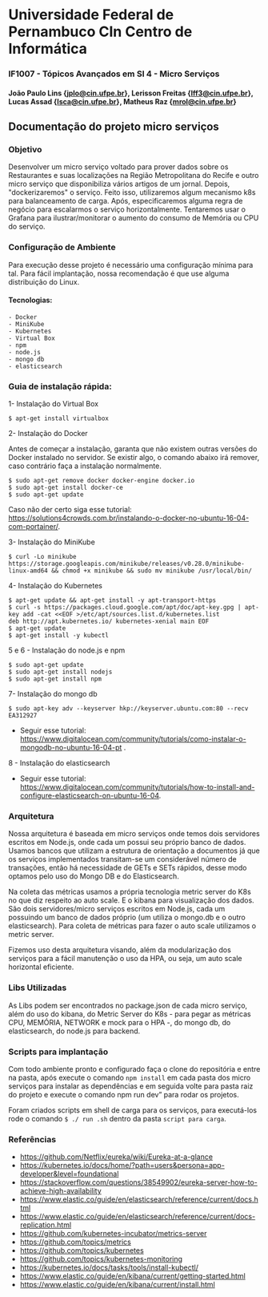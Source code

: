 # Universidade Federal de Pernambuco CIn Centro de Informática
### IF1007 - Tópicos Avançados em SI 4 - Micro Serviços
#### João Paulo Lins {jplo@cin.ufpe.br}, Lerisson Freitas {lff3@cin.ufpe.br}, Lucas Assad {lsca@cin.ufpe.br}, Matheus Raz {mrol@cin.ufpe.br}



## Documentação do projeto micro serviços

### Objetivo
Desenvolver um micro serviço voltado para prover dados sobre os Restaurantes e suas localizações na Região Metropolitana do Recife e outro micro serviço que disponibiliza vários artigos de um jornal. Depois, "dockerizaremos" o serviço. Feito isso, utilizaremos algum mecanismo  k8s para balanceamento de carga. Após, especificaremos alguma regra de negócio para escalarmos o serviço horizontalmente. Tentaremos usar o Grafana para ilustrar/monitorar o aumento do consumo de Memória ou CPU do serviço.


### Configuração de Ambiente

Para execução desse projeto é necessário uma configuração mínima para tal.
Para fácil implantação, nossa recomendação é que use alguma distribuição do Linux. 

#### Tecnologias:

```
- Docker 
- MiniKube
- Kubernetes
- Virtual Box
- npm
- node.js
- mongo db
- elasticsearch
```
### Guia de instalação rápida:

1-  Instalação do Virtual Box
```
$ apt-get install virtualbox
```
2- Instalação do Docker

Antes de começar a instalação, garanta que não existem outras versões do Docker instalado no servidor. Se existir algo, o comando abaixo irá remover, caso contrário faça a instalação normalmente. 
```
$ sudo apt-get remove docker docker-engine docker.io
$ sudo apt-get install docker-ce
$ sudo apt-get update
```
Caso não der certo siga esse tutorial: https://solutions4crowds.com.br/instalando-o-docker-no-ubuntu-16-04-com-portainer/.

3- Instalação do MiniKube
```
$ curl -Lo minikube https://storage.googleapis.com/minikube/releases/v0.28.0/minikube-linux-amd64 && chmod +x minikube && sudo mv minikube /usr/local/bin/
```
4- Instalação do Kubernetes
 ```
$ apt-get update && apt-get install -y apt-transport-https
$ curl -s https://packages.cloud.google.com/apt/doc/apt-key.gpg | apt-key add -cat <<EOF >/etc/apt/sources.list.d/kubernetes.list
deb http://apt.kubernetes.io/ kubernetes-xenial main EOF
$ apt-get update
$ apt-get install -y kubectl
 ```
5  e 6 - Instalação do node.js e npm
```
$ sudo apt-get update
$ sudo apt-get install nodejs
$ sudo apt-get install npm
``` 
7- Instalação do mongo db
```
$ sudo apt-key adv --keyserver hkp://keyserver.ubuntu.com:80 --recv EA312927
```
- Seguir esse tutorial: https://www.digitalocean.com/community/tutorials/como-instalar-o-mongodb-no-ubuntu-16-04-pt . 

8 - Instalação do elasticsearch
- Seguir esse tutorial: https://www.digitalocean.com/community/tutorials/how-to-install-and-configure-elasticsearch-on-ubuntu-16-04. 
 
### Arquitetura

Nossa arquitetura é baseada em micro serviços onde temos dois servidores escritos em Node.js, onde cada um possui seu próprio banco de dados. Usamos bancos que utilizam a estrutura de orientação a documentos já que os serviços implementados transitam-se um considerável número de transações, então há necessidade de GETs e SETs rápidos, desse modo optamos pelo uso do Mongo DB e do Elasticsearch.

Na coleta das métricas usamos a própria tecnologia metric server do K8s no que diz respeito ao auto scale. E o kibana para visualização dos dados.
São dois servidores/micro serviços escritos em Node.js, cada um possuindo um banco de dados próprio (um utiliza o mongo.db e o outro elasticsearch).
Para coleta de métricas para fazer o auto scale utilizamos o metric server.

Fizemos uso desta arquitetura visando, além da modularização dos serviços para a fácil manutenção o uso da HPA, ou seja, um auto scale horizontal eficiente.  

### Libs Utilizadas

As Libs podem ser encontrados no package.json de cada micro serviço, além do uso do kibana, do Metric Server do K8s - para pegar as métricas CPU, MEMÓRIA, NETWORK e mock para o HPA -, do mongo db, do elasticsearch, do node.js para backend. 

### Scripts para implantação

Com todo ambiente pronto e configurado faça o clone do repositória e entre na pasta, após execute o comando ```npm install``` em cada pasta dos micro serviços para instalar as dependências e em seguida volte para pasta raiz do projeto e execute o comando  npm run dev” para rodar os projetos.

Foram criados scripts em shell de carga para os serviços, para executá-los rode o comando ```$ ./ run .sh``` dentro da pasta ```script para carga```.   

### Referências

- https://github.com/Netflix/eureka/wiki/Eureka-at-a-glance
- https://kubernetes.io/docs/home/?path=users&persona=app-developer&level=foundational
- https://stackoverflow.com/questions/38549902/eureka-server-how-to-achieve-high-availability
- https://www.elastic.co/guide/en/elasticsearch/reference/current/docs.html
- https://www.elastic.co/guide/en/elasticsearch/reference/current/docs-replication.html
- https://github.com/kubernetes-incubator/metrics-server
- https://github.com/topics/metrics
- https://github.com/topics/kubernetes
- https://github.com/topics/kubernetes-monitoring
- https://kubernetes.io/docs/tasks/tools/install-kubectl/
- https://www.elastic.co/guide/en/kibana/current/getting-started.html
- https://www.elastic.co/guide/en/kibana/current/install.html
